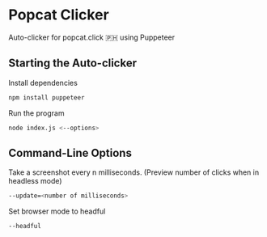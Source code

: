 # Popcat Clicker

Auto-clicker for popcat.click 🇵🇭 using Puppeteer


## Starting the Auto-clicker
Install dependencies
```bash
npm install puppeteer
```
Run the program
```bash
node index.js <--options>
```

## Command-Line Options
Take a screenshot every n milliseconds.
(Preview number of clicks when in headless mode)
```bash
--update=<number of milliseconds>
```
Set browser mode to headful
```bash
--headful
```
